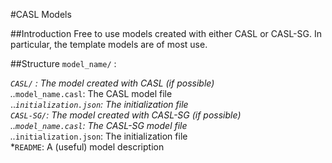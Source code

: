 #CASL Models

##Introduction
Free to use models created with either CASL or CASL-SG. 
In particular, the template models are of most use.

##Structure
`model_name/` :

*`CASL/` : The model created with CASL (if possible)  
..*`model_name.casl`: The CASL model file  
..*`initialization.json`: The initialization file  
*`CASL-SG/`: The model created with CASL-SG (if possible)  
..*`model_name.casl`: The CASL-SG model file  
..*`initialization.json`: The initialization file  
*`README`: A (useful) model description  